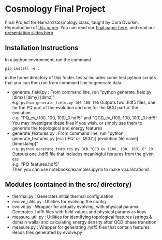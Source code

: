 # Cosmology Final Project

Final Project for Harvard Cosmology class, taught by Cora Dvorkin. Reproduction of [this paper](https://arxiv.org/abs/1906.00967). You can read our [final paper here](axion_cosmo.pdf), and read our [presentation slides here](presentation/axion_cosmo.pdf).

## Installation Instructions

In a python environment, run the command 
```
pip install -e .
```
in the home directory of this folder. tests/ includes some test python scripts that you can then run from command line to generate data. 
 - generate_field.py     : From command line, run "python generate_field.py [dimx] [dimy] [dimz]" <br>
                           e.g. 
                           ```
                           python generate_field.py 100 100 100
                           ```
                           Outputs two .hdf5 files, one for the PQ part of the evolution and one for the QCD part of the evolution <br>
                           e.g. "PQ_ev_(100, 100, 100)\_0.hdf5" and "QCD_ev_(100, 100, 100)\_0.hdf5" <br>
                           You may investigate these files if you wish, or simply use them to generate the topological and energy features <br>
 - generate_features.py  : From command line, run "python generate_features.py [era ('PQ' or 'QCD')] [evolution file name] [timestamp]" <br>
                           e.g. 
                           ```
                           python generate_features.py QCD "QCD_ev_(100, 100, 100)_0" 20
                           ```
                           Outputs one .hdf5 file that includes meaningful features from the given era <br>
                           e.g. "PQ_features.hdf5" <br>
                           Then you can use notebooks/examples.ipynb to make visualizations! <br>

## Modules (contained in the src/ directory)
 - thermal.py       : Generates initial thermal configuration
 - evolve_utils.py  : Utilities for evolving the config 
 - evolve.py        : Wrapper for actually evolving, with physical params. Generates .hdf5 files with field values and physical params as keys
 - measure_util.py  : Utilities for identifying topological features (strings & domain walls) and calculating energy density after QCD phase transition
 - measure.py       : Wrapper for generating .hdf5 files that contain features. Reads files generated by evolve.py
 
 
 
